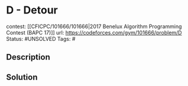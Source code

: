 # D - Detour

contest: [[CFICPC/101666/101666|2017 Benelux Algorithm Programming Contest (BAPC 17)]]
url: https://codeforces.com/gym/101666/problem/D
Status: #UNSOLVED
Tags: #

## Description

## Solution

